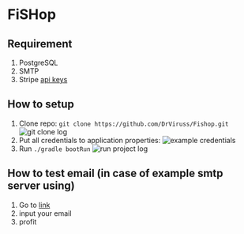 # FiSHop
## Requirement
1. PostgreSQL
2. SMTP
3. Stripe [api keys](https://dashboard.stripe.com/test/apikeys)

## How to setup
1. Clone repo:
```git clone https://github.com/DrViruss/Fishop.git```
![git clone log](/assets/clone-screenshot.png)
2. Put all credentials to application properties:
![example credentials](/assets/settings-screenshot.png)
3. Run
```./gradle bootRun```
![run project log](/assets/run.gif)
## How to test email (in case of example smtp server using)
1. Go to [link](https://www.wpoven.com/tools/free-smtp-server-for-testing)
2. input your email
3. profit
